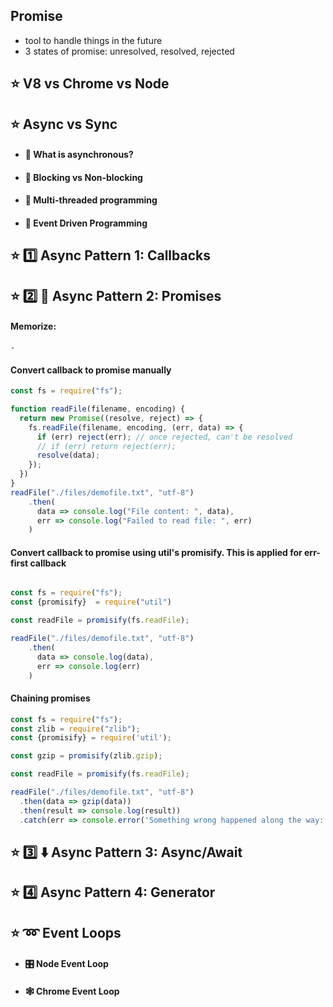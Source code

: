 ## Promise
- tool to handle things in the future
- 3 states of promise: unresolved, resolved, rejected

## :star: V8 vs Chrome vs Node

## :star: Async vs Sync
  - #### 🤹 What is asynchronous?
  - #### 🛑 Blocking vs Non-blocking
  - #### 🧵 Multi-threaded programming
  - #### 🥳 Event Driven Programming

## :star: :one: Async Pattern 1: Callbacks

## :star: :two: 🤝 Async Pattern 2: Promises

  #### Memorize:
    - 

  #### Convert callback to promise manually
  ```js
  const fs = require("fs");

  function readFile(filename, encoding) {
    return new Promise((resolve, reject) => {
      fs.readFile(filename, encoding, (err, data) => {
        if (err) reject(err); // once rejected, can't be resolved
        // if (err) return reject(err);
        resolve(data);
      });
    })
  }
  readFile("./files/demofile.txt", "utf-8")
      .then(
        data => console.log("File content: ", data),
        err => console.log("Failed to read file: ", err)
      )
  ```
  
  #### Convert callback to promise using util's promisify. This is applied for err-first callback
  ```js
  
  const fs = require("fs");
  const {promisify}  = require("util")

  const readFile = promisify(fs.readFile); 

  readFile("./files/demofile.txt", "utf-8")
      .then(
        data => console.log(data),
        err => console.log(err)
      )

  ```
  
  #### Chaining promises
  ```js
  const fs = require("fs");
  const zlib = require("zlib");
  const {promisify} = require('util');

  const gzip = promisify(zlib.gzip);

  const readFile = promisify(fs.readFile);

  readFile("./files/demofile.txt", "utf-8")
    .then(data => gzip(data))
    .then(result => console.log(result))
    .catch(err => console.error('Something wrong happened along the way: ', err));
  ```

## :star: :three: ⬇️ Async Pattern 3: Async/Await

## :star: :four: Async Pattern 4: Generator

## :star: ➿ Event Loops
  - #### 🎛️ Node Event Loop
  - #### 🕸️ Chrome Event Loop
